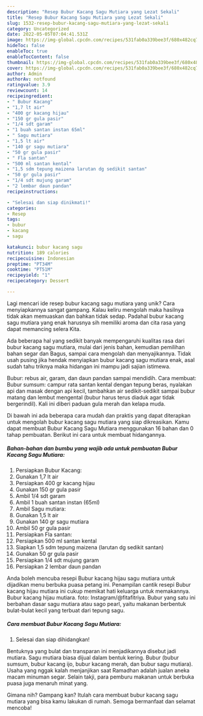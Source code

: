 ```yaml
---
description: "Resep Bubur Kacang Sagu Mutiara yang Lezat Sekali"
title: "Resep Bubur Kacang Sagu Mutiara yang Lezat Sekali"
slug: 1532-resep-bubur-kacang-sagu-mutiara-yang-lezat-sekali
category: Uncategorized
date: 2022-05-05T07:04:41.531Z
image: https://img-global.cpcdn.com/recipes/531fab0a339bee3f/680x482cq70/bubur-kacang-sagu-mutiara-foto-resep-utama.jpg
hideToc: false
enableToc: true
enableTocContent: false
thumbnail: https://img-global.cpcdn.com/recipes/531fab0a339bee3f/680x482cq70/bubur-kacang-sagu-mutiara-foto-resep-utama.jpg
cover: https://img-global.cpcdn.com/recipes/531fab0a339bee3f/680x482cq70/bubur-kacang-sagu-mutiara-foto-resep-utama.jpg
author: Admin
authorAv: notfound
ratingvalue: 3.9
reviewcount: 14
recipeingredient:
- " Bubur Kacang"
- "1,7 lt air"
- "400 gr kacang hijau"
- "150 gr gula pasir"
- "1/4 sdt garam"
- "1 buah santan instan 65ml"
- " Sagu mutiara"
- "1,5 lt air"
- "140 gr sagu mutiara"
- "50 gr gula pasir"
- " Fla santan"
- "500 ml santan kental"
- "1,5 sdm tepung maizena larutan dg sedikit santan"
- "50 gr gula pasir"
- "1/4 sdt mujung garam"
- "2 lembar daun pandan"
recipeinstructions:

- "Selesai dan siap dinikmati!"
categories:
- Resep
tags:
- bubur
- kacang
- sagu

katakunci: bubur kacang sagu 
nutrition: 189 calories
recipecuisine: Indonesian
preptime: "PT34M"
cooktime: "PT51M"
recipeyield: "1"
recipecategory: Dessert

---
```





Lagi mencari ide resep bubur kacang sagu mutiara yang unik? Cara menyiapkannya sangat gampang. Kalau keliru mengolah maka hasilnya tidak akan memuaskan dan bahkan tidak sedap. Padahal bubur kacang sagu mutiara yang enak harusnya sih memiliki aroma dan cita rasa yang dapat memancing selera Kita.





Ada beberapa hal yang sedikit banyak mempengaruhi kualitas rasa dari bubur kacang sagu mutiara, mulai dari jenis bahan, kemudian pemilihan bahan segar dan Bagus, sampai cara mengolah dan menyajikannya. Tidak usah pusing jika hendak menyiapkan bubur kacang sagu mutiara enak,      asal sudah tahu triknya maka hidangan ini mampu jadi sajian istimewa.














Bubur: rebus air, garam, dan daun pandan sampai mendidih. Cara membuat: Bubur sumsum: campur rata santan kental dengan tepung beras, nyalakan api dan masak dengan api kecil, tambahkan air sedikit-sedikit sampai bubur matang dan lembut mengental (bubur harus terus diaduk agar tidak bergerindil). Kali ini diberi paduan gula merah dan kelapa muda.






Di bawah ini ada beberapa cara mudah dan praktis yang dapat diterapkan untuk mengolah bubur kacang sagu mutiara yang siap dikreasikan. Kamu dapat membuat Bubur Kacang Sagu Mutiara menggunakan 16 bahan dan 0 tahap pembuatan. Berikut ini cara untuk membuat hidangannya.

<!--inarticleads1-->

##### Bahan-bahan dan bumbu yang wajib ada untuk pembuatan Bubur Kacang Sagu Mutiara:

1. Persiapkan  Bubur Kacang:
1. Gunakan 1,7 lt air
1. Persiapkan 400 gr kacang hijau
1. Gunakan 150 gr gula pasir
1. Ambil 1/4 sdt garam
1. Ambil 1 buah santan instan (65ml)
1. Ambil  Sagu mutiara:
1. Gunakan 1,5 lt air
1. Gunakan 140 gr sagu mutiara
1. Ambil 50 gr gula pasir
1. Persiapkan  Fla santan:
1. Persiapkan 500 ml santan kental
1. Siapkan 1,5 sdm tepung maizena (larutan dg sedikit santan)
1. Gunakan 50 gr gula pasir
1. Persiapkan 1/4 sdt mujung garam
1. Persiapkan 2 lembar daun pandan


Anda boleh mencuba resepi Bubur kacang hijau sagu mutiara untuk dijadikan menu berbuka puasa petang ini. Penampilan cantik resepi Bubur kacang hijau mutiara ini cukup memikat hati keluarga untuk memakannya. Bubur kacang hijau mutiara. foto: Instagram/@fitafitriya. Bubur yang satu ini berbahan dasar sagu mutiara atau sago pearl, yaitu makanan berbentuk bulat-bulat kecil yang terbuat dari tepung sagu. 

<!--inarticleads2-->

##### Cara membuat Bubur Kacang Sagu Mutiara:


1. Selesai dan siap dihidangkan!

Bentuknya yang bulat dan transparan ini menjadikannya disebut jadi mutiara. Sagu mutiara biasa dijual dalam bentuk kering. Bubur (bubur sumsum, bubur kacang ijo, bubur kacang merah, dan bubur sagu mutiara). Usaha yang nggak kalah menjanjikan saat Ramadhan adalah jualan aneka macam minuman segar. Selain takji, para pemburu makanan untuk berbuka puasa juga menaruh minat yang. 

Gimana nih? Gampang kan? Itulah cara membuat bubur kacang sagu mutiara yang bisa kamu lakukan di rumah. Semoga bermanfaat dan selamat mencoba!
